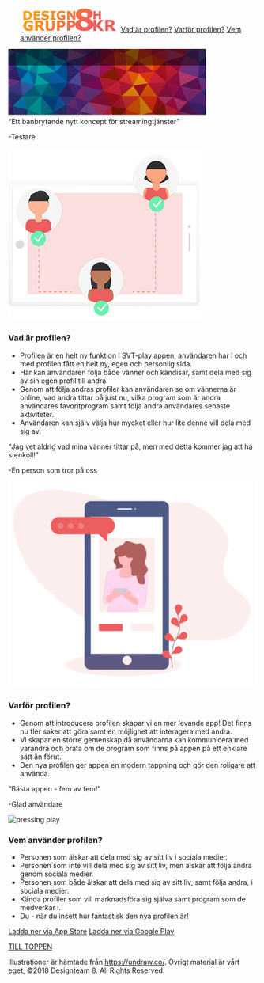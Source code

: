 <!DOCTYPE html>
<html lang="sv">

<head>
  <title>Designgrupp 8</title>
  <meta charset="UTF-8">
  <meta name="viewport" content="width=device-width, initial-scale=1">
	<link rel="stylesheet" type="text/css" href="css/style.css">		<!--Denna länkning fungerar förutsatt att vi har den mappstruktur vi kommit överens om--> 
</head>
  
<body>
  <nav>
	<ul>
		<img id="img-nav" src="logo-nav.png" alt="logo-nav">
  		<a id="#what" href="#vad">Vad är profilen?</a>
  		<a id="why" href="#varför">Varför profilen?</a>
	  	<a id="who" href="#vem">Vem använder profilen?</a>
	</ul>
</nav>
<!--Detta ar ej slutgilftig illustration. bara en dummie tagen fran google-->
<img src="header_main.jpg" alt="collection of videos" style="width:400px">
	<div class="content">	
  <main>
	<div class="quote">
	  <q>Ett banbrytande nytt koncept för streamingtjänster</q><br>
		<p class="quotename">-Testare</p>
	</div>
<article>
		<img src="connected.png" alt="people connecting" style>
<h3 id="what">Vad är profilen?</h3>
	<p>
	<ul>
       <li>Profilen är en helt ny funktion i SVT-play appen, användaren har i och med profilen fått en helt ny, egen och personlig sida.</li>
       <li>Här kan användaren följa både vänner och kändisar, samt dela med sig av sin egen profil till andra.</li> 
       <li>Genom att följa andras profiler kan användaren se om vännerna är online, vad andra tittar på just nu, vilka program som är andra användares favoritprogram samt följa andra användares senaste aktiviteter.</li>
       <li>Användaren kan själv välja hur mycket eller hur lite denne vill dela med sig av.</li>
	</ul>
</p>
	</article>
	<article>
	<div class="quote">
		<q>Jag vet aldrig vad mina vänner tittar på, men med detta kommer jag att ha stenkoll!</q><br>
		<p class="quotename">-En person som tror på oss</p>
	</div>
		<img src="online_world.png" alt="phone with chat">

<h3 id="why">Varför profilen?</h3>

<p>
	<ul>
        <li>Genom att introducera profilen skapar vi en mer levande app! Det finns nu fler saker att göra samt en möjlighet att interagera med andra.</li>
        <li>Vi skapar en större gemenskap då användarna kan kommunicera med varandra och prata om de program som finns på appen på ett enklare sätt än förut.</li>
        <li>Den nya profilen ger appen en modern tappning och gör den roligare att använda.
        </li>
	</ul>
	</p>
</article>
<article>

<div class="quote">
	<q>Bästa appen - fem av fem!</q>
	<p class="quotename">-Glad användare</p>
</div>
<img src="/DesignTeam8/press_play.png" alt="pressing play">
<h3 id="who">Vem använder profilen?</h3>
<p>
<ul>
      <li>Personen som älskar att dela med sig av sitt liv i sociala medier.</li>
      <li>Personen som inte vill dela med sig av sitt liv, men älskar att följa andra genom sociala medier.</li>
      <li>Personen som både älskar att dela med sig av sitt liv, samt följa andra, i sociala  medier.</li>
      <li>Kända profiler som vill marknadsföra sig själva samt program som de medverkar i.</li>
      <li>Du - när du insett hur fantastisk den nya profilen är!</li>
</ul>
</p>
	</article>
</main>
  <a href="https://itunes.apple.com/se/app/svt-play/id343544214?mt=8" target="_blank">Ladda ner via App Store</a>
  <a href="https://play.google.com/store/apps/details?id=se.svt.android.svtplay&hl=en" target="_blank">Ladda ner via Google Play</a>
</div>  
 <div class="btn">		<!--Allt i denna container blir centrerat horisontellt, med hjälp av stylesheetet-->
  <p><a href="#top" class="btn">TILL TOPPEN</a></p>		<!--Vi får aktivera länken senare, alltså koppla till banner när den finns. För jag antar att det kan bli problem om man länkar till nav-baren som är fast-->
 </div>
  
<footer>
	<p class="note"> Illustrationer är hämtade från <a href="https://undraw.co/" target="_blank">https://undraw.co/</a>. Övrigt material är vårt eget, &copy;2018 Designteam 8. All Rights Reserved.</p>
</footer>

</body>
</html>
